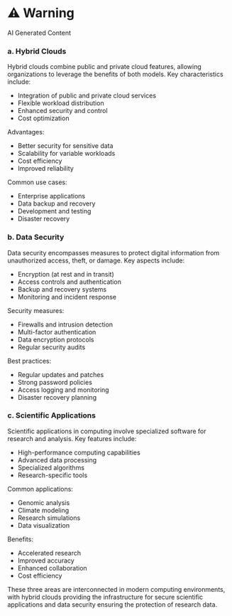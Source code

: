 <div class="warning"><h1>⚠️ Warning</h1><span>AI Generated Content</span></div>


###  a. Hybrid Clouds

Hybrid clouds combine public and private cloud features, allowing organizations to leverage the benefits of both models. Key characteristics include:

- Integration of public and private cloud services
- Flexible workload distribution
- Enhanced security and control
- Cost optimization

Advantages:

- Better security for sensitive data
- Scalability for variable workloads
- Cost efficiency
- Improved reliability

Common use cases:

- Enterprise applications
- Data backup and recovery
- Development and testing
- Disaster recovery

###  b. Data Security

Data security encompasses measures to protect digital information from unauthorized access, theft, or damage. Key aspects include:

- Encryption (at rest and in transit)
- Access controls and authentication
- Backup and recovery systems
- Monitoring and incident response

Security measures:

- Firewalls and intrusion detection
- Multi-factor authentication
- Data encryption protocols
- Regular security audits

Best practices:

- Regular updates and patches
- Strong password policies
- Access logging and monitoring
- Disaster recovery planning

###  c. Scientific Applications

Scientific applications in computing involve specialized software for research and analysis. Key features include:

- High-performance computing capabilities
- Advanced data processing
- Specialized algorithms
- Research-specific tools

Common applications:

- Genomic analysis
- Climate modeling
- Research simulations
- Data visualization

Benefits:

- Accelerated research
- Improved accuracy
- Enhanced collaboration
- Cost efficiency

These three areas are interconnected in modern computing environments, with hybrid clouds providing the infrastructure for secure scientific applications and data security ensuring the protection of research data.